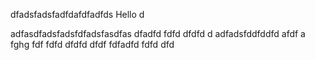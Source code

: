 dfadsfadsfadfdafdfadfds
 Hello
d

adfasdfadsfadsfdfadsfasdfas
dfadfd
fdfd
dfdfd
d
adfadsfddfddfd
afdf
a
fghg
fdf
fdfd
dfdfd
dfdf
fdfadfd
fdfd
dfd
